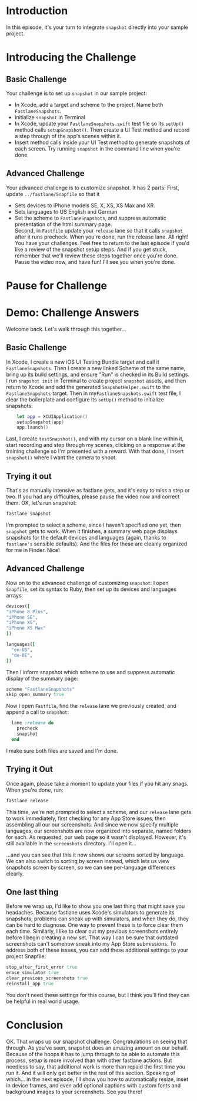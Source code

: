 # Introduction
In this episode, it's your turn to integrate `snapshot` directly into your sample project.  
# Introducing the Challenge
## Basic Challenge
Your challenge is to set up `snapshot` in our sample project:
- In Xcode, add a  target and scheme to the project. Name both `FastlaneSnapshots`.
- initialize `snapshot` in Terminal
- In Xcode, update your `FastlaneSnapshots.swift` test file so its `setUp()` method calls `setupSnapshot()`. Then create a UI Test method and record a step through of the app's scenes within it.
- Insert method calls inside your UI Test method to generate snapshots of each screen.
Try running `snapshot` in the command line when you're done.
## Advanced Challenge
Your advanced challenge is to customize snapshot. It has 2 parts:
First,  update  `../fastlane/Snapfile` so that it
- Sets devices to iPhone models SE, X,  XS,  XS Max and XR.
- Sets languages to US English and German
- Set the scheme to `FastlaneSnapshots`, and suppress automatic presentation of the html summary page.  
	Second, in `Fastfile` update your `release` lane so that it calls `snapshot` after it runs precheck.
When you're done, run the release lane.
All right! You have your challenges. Feel free to return to the last episode if you'd like a review of the snapshot setup steps. And if you get stuck, remember that we'll review these steps together once you're done. Pause the video now, and have fun! I'll see you when you're done.
# Pause for Challenge
# Demo: Challenge Answers
Welcome back. Let's walk through this together…
## Basic Challenge
In Xcode, I create a new iOS UI Testing Bundle target and call it  `FastlaneSnapshots`. Then I create a new linked Scheme of the same name, bring up its build settings, and ensure "Run" is checked in its Build settings.
I run `snapshot init` in Terminal to create project `snapshot` assets, and then return to Xcode and add the generated `SnapshotHelper.swift` to the `FastlaneSnapshots` target.
Then in  my`FastlaneSnapshots.swift` test file, I clear the boilerplate and configure its `setUp()` method to initialize snapshots:
```swift
    let app = XCUIApplication()
    setupSnapshot(app)
    app.launch()
```
Last, I create `testSnapshot()`, and with my cursor on a blank line within it, start recording and step through my scenes, clicking on a response at the training challenge so I'm presented with a reward. With that done, I insert `snapshot()` where I want the camera to shoot. 
## Trying it out
That's as manually intensive as fastlane gets, and it's easy to miss a step or two. If you had any difficulties, please pause the video now and correct them. 
OK, let's run snapshot:
```swift
fastlane snapshot
```
I'm prompted to select a scheme, since I haven't specified one yet, then `snapshot` gets to work.
When it finishes, a summary web page displays snapshots for the default devices and languages (again, thanks to `fastlane's` sensible defaults). And the files for these are cleanly organized for me in Finder. Nice!
## Advanced Challenge
Now on to the advanced challenge of customizing `snapshot`:
I open `Snapfile`, set its syntax to Ruby, then set up its devices and languages arrays:
```ruby
devices([
"iPhone 8 Plus", 
"iPhone SE", 
"iPhone XS", 
"iPhone XS Max"
])

languages([
  "en-US",
  "de-DE",
])
```
Then I inform snapshot which scheme to use and suppress automatic display of the summary page:
```ruby
scheme "FastlaneSnapshots" 
skip_open_summary true
```
Now I open `Fastfile`, find the `release` lane we previously created, and append a call to `snapshot`:
```ruby
  lane :release do
    precheck
    snapshot
  end
```
I make sure both files are saved and I'm done.
## Trying it Out
Once again, please take a moment to update your files if you hit any snags. When you're done, run:
```bash
fastlane release
```
This time, we're not prompted to select a scheme, and our `release` lane gets to work immediately, first checking for any App Store issues, then assembling all our our screenshots. And since we now specify multiple languages, our screenshots are now organized into separate, named folders for each. 
As requested, our web page so it wasn't displayed. However, it's still available in the `screenshots` directory. I'll open it…
<!-- open screenshots.html in browser -->
…and you can see that this it now shows our screens sorted by language. We can also switch to sorting by screen instead, which lets us view snapshots screen by screen, so we can see per-language differences clearly.
## One last thing
Before we wrap up, I'd like to show you one last thing that might save you headaches. Because fastlane uses Xcode's simulators to generate its snapshots, problems can sneak up with simulators, and when they do, they can be hard to diagnose. One way to prevent these is to force clear them each time.
Similarly, I like to clear out my previous screenshots entirely before I begin creating a new set. That way I can be sure that outdated screenshots can't somehow sneak into my App Store submissions. 
To address both of these issues, you can add these additional settings to your project Snapfile: 
```ruby
stop_after_first_error true
erase_simulator true
clear_previous_screenshots true
reinstall_app true
```
You don't need these settings for this course, but I think you'll find they can be helpful in real world usage.
# Conclusion
OK. That wraps up our snapshot challenge. Congratulations on seeing that through. As you've seen, snapshot does an amazing amount on our behalf. Because of the hoops it has to jump through to be able to automate this process, setup is more involved than with other fastlane actions. But needless to say, that additional work is more than repaid the first time you run it. And it will only get better in the rest of this section.
Speaking of which… in the next episode, I'll show you how to automatically resize, inset in device frames, and even add optional captions with custom fonts and background images to your screenshots. See you there!